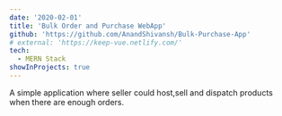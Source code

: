 ```yaml
---
date: '2020-02-01'
title: 'Bulk Order and Purchase WebApp'
github: 'https://github.com/AnandShivansh/Bulk-Purchase-App'
# external: 'https://keep-vue.netlify.com/'
tech:
  - MERN Stack
showInProjects: true
---
```


A simple application where seller could host,sell and dispatch products when there are enough orders.
